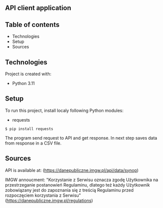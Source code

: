 ## API client application

## Table of contents
* Technologies
* Setup
* Sources

## Technologies 
Project is created with:
* Python 3.11

## Setup
To run this project, install localy following Python modules:
* requests

```
$ pip install requests
```

The program send request to API and get response. In next step
saves data from response in a CSV file.

## Sources
API is available at: (https://danepubliczne.imgw.pl/api/data/synop)

IMGW annoucment: "Korzystanie z Serwisu oznacza zgodę Użytkownika na 
przestrzeganie postanowień Regulaminu, dlatego też każdy Użytkownik 
zobowiązany jest do zapoznania się z treścią Regulaminu przed rozpoczęciem 
korzystania z Serwisu" 
(https://danepubliczne.imgw.pl/regulations)
